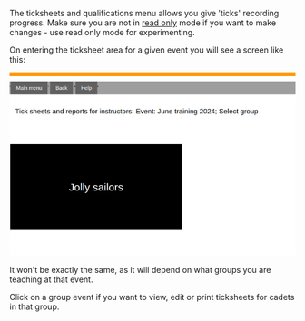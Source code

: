 The ticksheets and qualifications menu allows you give 'ticks' recording progress. Make sure you are not in [read only](main-menu#read-only) mode if you want to make changes - use read only mode for experimenting.


On entering the ticksheet area for a given event you will see a screen like this:

![ticksheets_group.png](/static/ticksheets_group.png)

It won't be exactly the same, as it will depend on what groups you are teaching at that event.

Click on a group event if you want to view, edit or print ticksheets for cadets in that group.
